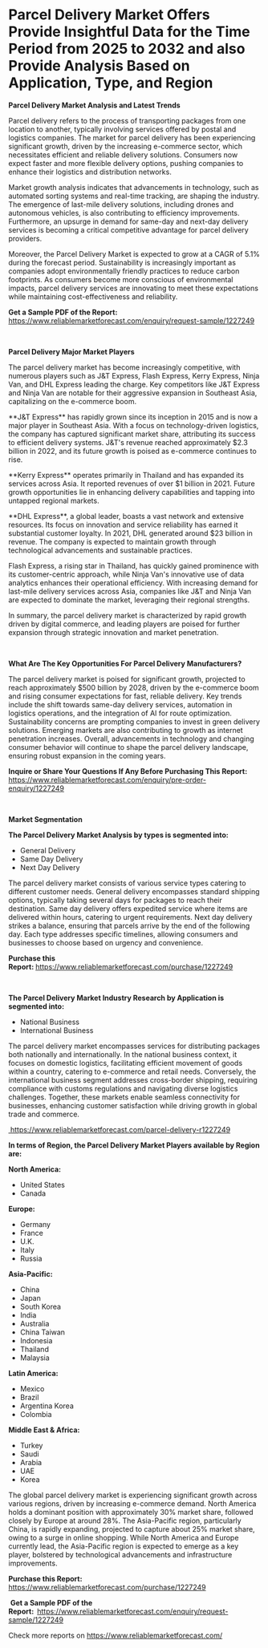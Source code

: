 <p><h1>Parcel Delivery Market Offers Provide Insightful Data for the Time Period from 2025 to 2032 and also Provide Analysis Based on Application, Type, and Region</h1></p><p><strong>Parcel Delivery Market Analysis and Latest Trends</strong></p>
<p><p>Parcel delivery refers to the process of transporting packages from one location to another, typically involving services offered by postal and logistics companies. The market for parcel delivery has been experiencing significant growth, driven by the increasing e-commerce sector, which necessitates efficient and reliable delivery solutions. Consumers now expect faster and more flexible delivery options, pushing companies to enhance their logistics and distribution networks.</p><p>Market growth analysis indicates that advancements in technology, such as automated sorting systems and real-time tracking, are shaping the industry. The emergence of last-mile delivery solutions, including drones and autonomous vehicles, is also contributing to efficiency improvements. Furthermore, an upsurge in demand for same-day and next-day delivery services is becoming a critical competitive advantage for parcel delivery providers.</p><p>Moreover, the Parcel Delivery Market is expected to grow at a CAGR of 5.1% during the forecast period. Sustainability is increasingly important as companies adopt environmentally friendly practices to reduce carbon footprints. As consumers become more conscious of environmental impacts, parcel delivery services are innovating to meet these expectations while maintaining cost-effectiveness and reliability.</p></p>
<p><strong>Get a Sample PDF of the Report:&nbsp;</strong> <a href="https://www.reliablemarketforecast.com/enquiry/request-sample/1227249?utm_campaign=2456&utm_medium=2&utm_source=Github&utm_content=ia&utm_term=09032025&utm_id=parcel-delivery">https://www.reliablemarketforecast.com/enquiry/request-sample/1227249</a></p>
<p>&nbsp;</p>
<p><strong>Parcel Delivery Major Market Players</strong></p>
<p><p>The parcel delivery market has become increasingly competitive, with numerous players such as J&T Express, Flash Express, Kerry Express, Ninja Van, and DHL Express leading the charge. Key competitors like J&T Express and Ninja Van are notable for their aggressive expansion in Southeast Asia, capitalizing on the e-commerce boom. </p><p>**J&T Express** has rapidly grown since its inception in 2015 and is now a major player in Southeast Asia. With a focus on technology-driven logistics, the company has captured significant market share, attributing its success to efficient delivery systems. J&T's revenue reached approximately $2.3 billion in 2022, and its future growth is poised as e-commerce continues to rise.</p><p>**Kerry Express** operates primarily in Thailand and has expanded its services across Asia. It reported revenues of over $1 billion in 2021. Future growth opportunities lie in enhancing delivery capabilities and tapping into untapped regional markets.</p><p>**DHL Express**, a global leader, boasts a vast network and extensive resources. Its focus on innovation and service reliability has earned it substantial customer loyalty. In 2021, DHL generated around $23 billion in revenue. The company is expected to maintain growth through technological advancements and sustainable practices.</p><p>Flash Express, a rising star in Thailand, has quickly gained prominence with its customer-centric approach, while Ninja Van's innovative use of data analytics enhances their operational efficiency. With increasing demand for last-mile delivery services across Asia, companies like J&T and Ninja Van are expected to dominate the market, leveraging their regional strengths.</p><p>In summary, the parcel delivery market is characterized by rapid growth driven by digital commerce, and leading players are poised for further expansion through strategic innovation and market penetration.</p></p>
<p>&nbsp;</p>
<p><strong>What Are The Key Opportunities For Parcel Delivery Manufacturers?</strong></p>
<p><p>The parcel delivery market is poised for significant growth, projected to reach approximately $500 billion by 2028, driven by the e-commerce boom and rising consumer expectations for fast, reliable delivery. Key trends include the shift towards same-day delivery services, automation in logistics operations, and the integration of AI for route optimization. Sustainability concerns are prompting companies to invest in green delivery solutions. Emerging markets are also contributing to growth as internet penetration increases. Overall, advancements in technology and changing consumer behavior will continue to shape the parcel delivery landscape, ensuring robust expansion in the coming years.</p></p>
<p><strong>Inquire or Share Your Questions If Any Before Purchasing This Report:</strong> <a href="https://www.reliablemarketforecast.com/enquiry/pre-order-enquiry/1227249?utm_campaign=2456&utm_medium=2&utm_source=Github&utm_content=ia&utm_term=09032025&utm_id=parcel-delivery">https://www.reliablemarketforecast.com/enquiry/pre-order-enquiry/1227249</a></p>
<p>&nbsp;</p>
<p><strong>Market Segmentation</strong></p>
<p><strong>The Parcel Delivery Market Analysis by types is segmented into:</strong></p>
<p><ul><li>General Delivery</li><li>Same Day Delivery</li><li>Next Day Delivery</li></ul></p>
<p><p>The parcel delivery market consists of various service types catering to different customer needs. General delivery encompasses standard shipping options, typically taking several days for packages to reach their destination. Same day delivery offers expedited service where items are delivered within hours, catering to urgent requirements. Next day delivery strikes a balance, ensuring that parcels arrive by the end of the following day. Each type addresses specific timelines, allowing consumers and businesses to choose based on urgency and convenience.</p></p>
<p><strong>Purchase this Report:&nbsp;</strong><a href="https://www.reliablemarketforecast.com/purchase/1227249?utm_campaign=2456&utm_medium=2&utm_source=Github&utm_content=ia&utm_term=09032025&utm_id=parcel-delivery">https://www.reliablemarketforecast.com/purchase/1227249</a></p>
<p>&nbsp;</p>
<p><strong>The Parcel Delivery Market Industry Research by Application is segmented into:</strong></p>
<p><ul><li>National Business</li><li>International Business</li></ul></p>
<p><p>The parcel delivery market encompasses services for distributing packages both nationally and internationally. In the national business context, it focuses on domestic logistics, facilitating efficient movement of goods within a country, catering to e-commerce and retail needs. Conversely, the international business segment addresses cross-border shipping, requiring compliance with customs regulations and navigating diverse logistics challenges. Together, these markets enable seamless connectivity for businesses, enhancing customer satisfaction while driving growth in global trade and commerce.</p></p>
<p><a href="https://www.reliablemarketforecast.com/parcel-delivery-r1227249?utm_campaign=2456&utm_medium=2&utm_source=Github&utm_content=ia&utm_term=09032025&utm_id=parcel-delivery">&nbsp;https://www.reliablemarketforecast.com/parcel-delivery-r1227249</a></p>
<p><strong>In terms of Region, the Parcel Delivery Market Players available by Region are:</strong></p>
<p>
    <p> <strong> North America: </strong>
        <ul>
            <li>United States</li>
            <li>Canada</li>
        </ul>
        </p> 
    <p> <strong> Europe: </strong>
        <ul>
            <li>Germany</li>
            <li>France</li>
            <li>U.K.</li>
            <li>Italy</li>
            <li>Russia</li>
        </ul>
        </p> 
    <p> <strong> Asia-Pacific: </strong>
        <ul>
            <li>China</li>
            <li>Japan</li>
            <li>South Korea</li>
            <li>India</li>
            <li>Australia</li>
            <li>China Taiwan</li>
            <li>Indonesia</li>
            <li>Thailand</li>
            <li>Malaysia</li>
        </ul>
        </p> 
    <p> <strong> Latin America: </strong>
        <ul>
            <li>Mexico</li>
            <li>Brazil</li>
            <li>Argentina Korea</li>
            <li>Colombia</li>
        </ul>
        </p> 
    <p> <strong> Middle East & Africa: </strong>
        <ul>
            <li>Turkey</li>
            <li>Saudi</li>
            <li>Arabia</li>
            <li>UAE</li>
            <li>Korea</li>
        </ul>
    </p>
    </p>
<p><p>The global parcel delivery market is experiencing significant growth across various regions, driven by increasing e-commerce demand. North America holds a dominant position with approximately 30% market share, followed closely by Europe at around 28%. The Asia-Pacific region, particularly China, is rapidly expanding, projected to capture about 25% market share, owing to a surge in online shopping. While North America and Europe currently lead, the Asia-Pacific region is expected to emerge as a key player, bolstered by technological advancements and infrastructure improvements.</p></p>
<p><strong>Purchase this Report: </strong><a href="https://www.reliablemarketforecast.com/purchase/1227249?utm_campaign=2456&utm_medium=2&utm_source=Github&utm_content=ia&utm_term=09032025&utm_id=parcel-delivery">https://www.reliablemarketforecast.com/purchase/1227249</a></p>
<p>&nbsp;<strong>Get a Sample PDF of the Report:&nbsp;&nbsp;</strong><a href="https://www.reliablemarketforecast.com/enquiry/request-sample/1227249?utm_campaign=2456&utm_medium=2&utm_source=Github&utm_content=ia&utm_term=09032025&utm_id=parcel-delivery">https://www.reliablemarketforecast.com/enquiry/request-sample/1227249</a></p>
<p><strong></strong></p>
<p>Check more reports on <a href="https://www.reliablemarketforecast.com/?utm_campaign=2456&utm_medium=2&utm_source=Github&utm_content=ia&utm_term=09032025&utm_id=parcel-delivery">https://www.reliablemarketforecast.com/</a></p>